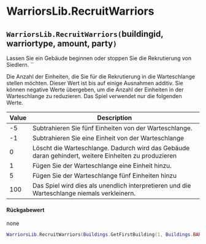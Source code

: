 # WarriorsLib.RecruitWarriors

## `WarriorsLib.RecruitWarriors(`buildingid, warriortype, amount, party`)`

Lassen Sie ein Gebäude beginnen oder stoppen Sie die Rekrutierung von Siedlern. ``&#x20;

Die Anzahl der Einheiten, die Sie für die Rekrutierung in die Warteschlange stellen möchten. Dieser Wert ist bis auf einige Ausnahmen additiv. Sie können negative Werte übergeben, um die Anzahl der Einheiten in der Warteschlange zu reduzieren. Das Spiel verwendet nur die folgenden Werte.

| Value | Description                                                                                          |
| ----- | ---------------------------------------------------------------------------------------------------- |
| -5    | Subtrahieren Sie fünf Einheiten von der Warteschlange.                                               |
| -1    | Subtrahieren Sie eine Einheit von der Warteschlange                                                  |
| 0     | Löscht die Warteschlange. Dadurch wird das Gebäude daran gehindert, weitere Einheiten zu produzieren |
| 1     | Fügen Sie der Warteschlange eine Einheit hinzu.                                                      |
| 5     | Fügen Sie der Warteschlange fünf Einheiten hinzu                                                     |
| 100   | Das Spiel wird dies als unendlich interpretieren und die Warteschlange niemals verkleinern.          |

#### Rückgabewert

none

```lua
WarriorsLib.RecruitWarriors(Buildings.GetFirstBuilding(1, Buildings.BARRACKS), Settlers.BOWMAN_03, 5, 1)
```
